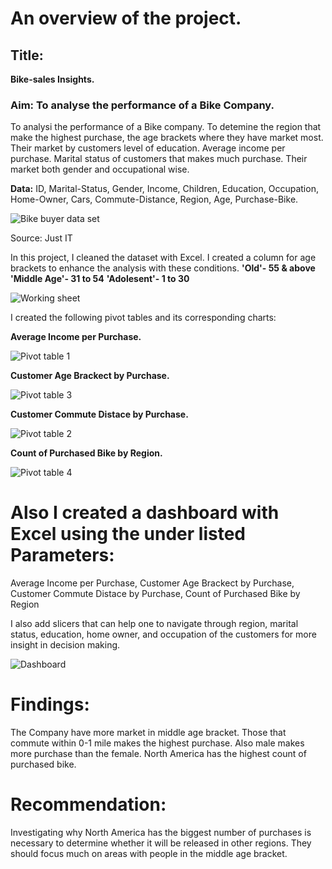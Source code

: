 # An overview of the project.
## Title:
**Bike-sales Insights.**

### **Aim:** To analyse the performance of a Bike Company.
To analysi the performance of a Bike company. To detemine the region that make the highest purchase, the age brackets where they have market most. Their market by customers level of education. Average income per purchase. Marital status of customers that makes much purchase. Their market both gender and occupational wise.

**Data:** ID, Marital-Status, Gender, Income, Children, Education, Occupation, Home-Owner, Cars, Commute-Distance, Region, Age, Purchase-Bike.

![Bike buyer data set](https://github.com/user-attachments/assets/43cb33dc-b96b-44b6-83a3-e4e138f41a78)

Source: Just IT


 In this project, I cleaned the dataset with Excel. I created a column for age brackets to enhance the analysis with these conditions.
  **'Old'- 55 & above**
  **'Middle Age'- 31 to 54**
  **'Adolesent'- 1 to 30**
  
![Working sheet ](https://github.com/user-attachments/assets/030998a3-435c-4b9f-abf3-a928cc6760bf)


I created the following pivot tables and its corresponding charts:

 **Average Income per Purchase.**
 
![Pivot table 1](https://github.com/user-attachments/assets/bce03cfa-83fe-4657-806e-8d554156e691)

**Customer Age Brackect by Purchase.**

![Pivot table 3](https://github.com/user-attachments/assets/28e5c850-3cdf-490d-9f6d-f69d6f5bd276)

**Customer Commute Distace by Purchase.**

![Pivot table 2](https://github.com/user-attachments/assets/1e4808f8-0ab1-4877-b4fb-82a712326258)

**Count of Purchased Bike by Region.**

![Pivot table 4](https://github.com/user-attachments/assets/ed7bb1f5-730b-43be-9808-553b4a789ea3)




# Also I created a dashboard with Excel using the under listed Parameters:
   Average Income per Purchase,
   Customer Age Brackect by Purchase,
   Customer Commute Distace by Purchase,
   Count of Purchased Bike by Region

I also add slicers that can help one to navigate through region, marital status, education, home owner, and occupation of the customers for more insight in decision making.

![Dashboard](https://github.com/user-attachments/assets/b3a2b2e1-21cd-4d3c-a19c-aeb48db8c508)



 # Findings:
   The Company have more market in middle age bracket. 
   Those that commute within 0-1 mile makes the highest purchase. 
   Also male makes more purchase than the female.
   North America has the highest count of purchased bike.

# Recommendation:
  Investigating why North America has the biggest number of purchases is necessary to determine whether it will be released in other regions.
  They should focus much on areas with people in the middle age bracket.
